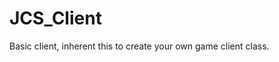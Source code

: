 <div id="content-header">
  <h1>JCS_Client</h1>
</div>

<p>
  Basic client, inherent this to create your own game client class.
</p>
